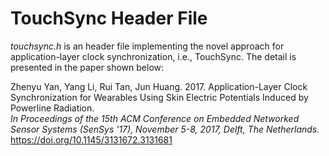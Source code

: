 # TouchSync Header File
<cite>touchsync.h</cite> is an header file implementing the novel approach for application-layer clock synchronization, i.e., TouchSync. The detail is presented in the paper shown below:

Zhenyu Yan, Yang Li, Rui Tan, Jun Huang. 2017. Application-Layer Clock Synchronization for Wearables Using Skin Electric Potentials Induced by Powerline Radiation.  
 <cite>In Proceedings of the 15th ACM Conference on Embedded Networked Sensor Systems (SenSys '17), November 5-8, 2017, Delft, The Netherlands.</cite>  
https://doi.org/10.1145/3131672.3131681

